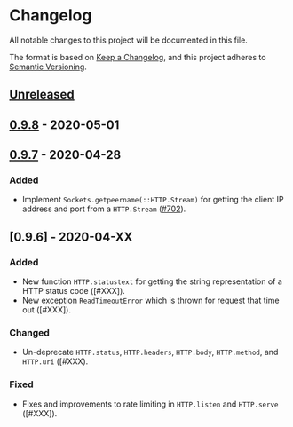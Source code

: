 # Changelog
All notable changes to this project will be documented in this file.

The format is based on [Keep a Changelog](https://keepachangelog.com/en/1.0.0/),
and this project adheres to [Semantic Versioning](https://semver.org/spec/v2.0.0.html).

## [Unreleased]

## [0.9.8] - 2020-05-01

## [0.9.7] - 2020-04-28
### Added
- Implement `Sockets.getpeername(::HTTP.Stream)` for getting the client IP address and port
  from a `HTTP.Stream` ([#702]).

## [0.9.6] - 2020-04-XX
### Added
- New function `HTTP.statustext` for getting the string representation of a HTTP status code ([#XXX]).
- New exception `ReadTimeoutError` which is thrown for request that time out ([#XXX]).
### Changed
- Un-deprecate `HTTP.status`, `HTTP.headers`, `HTTP.body`, `HTTP.method`, and `HTTP.uri` ([#XXX).
### Fixed
- Fixes and improvements to rate limiting in `HTTP.listen` and `HTTP.serve` ([#XXX]).

[Unreleased]: https://github.com/JuliaWeb/HTTP.jl/compare/v0.9.8...HEAD
[0.9.8]: https://github.com/JuliaWeb/HTTP.jl/compare/v0.9.7...v0.9.8
[0.9.7]: https://github.com/JuliaWeb/HTTP.jl/compare/v0.9.6...v0.9.7


[#702]: https://github.com/JuliaWeb/HTTP.jl/pull/702
